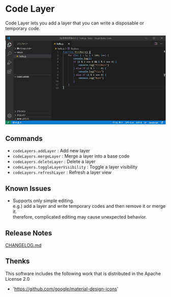 # Code Layer

Code Layer lets you add a layer that you can write a disposable or temporary code.

![code-layer-demo](/resources/demo.gif)

## Commands

- `codeLayers.addLayer` : Add new layer
- `codeLayers.mergeLayer` : Merge a layer into a base code
- `codeLayers.deleteLayer` : Delete a layer
- `codeLayers.toggleLayerVisibility` : Toggle a layer visibility
- `codeLayers.refreshLayer` : Refresh a layer view

## Known Issues

- Supports only simple editing.  
    e.g.) add a layer and write temporary codes and then remove it or merge it.  
    therefore, complicated editing may cause unexpected behavior.

## Release Notes

[CHANGELOG.md](/CHANGELOG.md)

## Thenks

This software includes the following work that is distributed in the Apache License 2.0

- 'https://github.com/google/material-design-icons'
